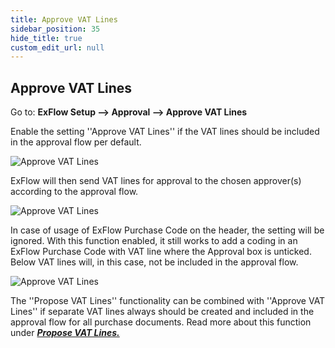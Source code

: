 ```yaml
---
title: Approve VAT Lines
sidebar_position: 35
hide_title: true
custom_edit_url: null
---
```

## Approve VAT Lines

Go to: **ExFlow Setup --> Approval --> Approve VAT Lines** 

Enable the setting ''Approve VAT Lines'' if the VAT lines should be included in the approval flow per default. 

![Approve VAT Lines](@site/static/img/media/exflow-setup-approval-vat-lines-001.png)

ExFlow will then send VAT lines for approval to the chosen approver(s) according to the approval flow. 

![Approve VAT Lines](@site/static/img/media/exflow-setup-approval-vat-lines-004.png)

In case of usage of ExFlow Purchase Code on the header, the setting will be ignored. With this function enabled, it still works to add a coding in an ExFlow Purchase Code with VAT line where the Approval box is unticked. Below VAT lines will, in this case, not be included in the approval flow.

![Approve VAT Lines](@site/static/img/media/exflow-setup-approval-vat-lines-002.png)

The ''Propose VAT Lines'' functionality can be combined with ''Approve VAT Lines'' if separate VAT lines always should be created and included in the approval flow for all purchase documents. Read more about this function under [***Propose VAT Lines.***](https://docs.exflow.cloud/business-central/docs/user-manual/business-functionality/propose-vat-lines)
